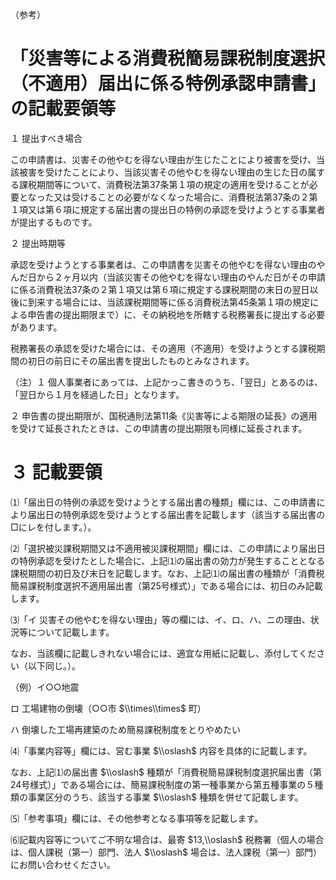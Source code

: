 （参考）

# 「災害等による消費税簡易課税制度選択（不適用）届出に係る特例承認申請書」の記載要領等

１ 提出すべき場合

この申請書は、災害その他やむを得ない理由が生じたことにより被害を受け、当該被害を受けたことにより、当該災害その他やむを得ない理由の生じた日の属する課税期間等について、消費税法第37条第１項の規定の適用を受けることが必要となった又は受けることの必要がなくなった場合に、消費税法第37条の２第１項又は第６項に規定する届出書の提出日の特例の承認を受けようとする事業者が提出するものです。

２ 提出時期等

承認を受けようとする事業者は、この申請書を災害その他やむを得ない理由のやんだ日から２ヶ月以内（当該災害その他やむを得ない理由のやんだ日がその申請に係る消費税法37条の２第１項又は第６項に規定する課税期間の末日の翌日以後に到来する場合には、当該課税期間等に係る消費税法第45条第１項の規定による申告書の提出期限まで）に、その納税地を所轄する税務署長に提出する必要があります。

税務署長の承認を受けた場合には、その適用（不適用）を受けようとする課税期間の初日の前日にその届出書を提出したものとみなされます。

（注）１ 個人事業者にあっては、上記かっこ書きのうち、「翌日」とあるのは、「翌日から１月を経過した日」となります。

２ 申告書の提出期限が、国税通則法第11条《災害等による期限の延長》の適用を受けて延長されたときは、この申請書の提出期限も同様に延長されます。

# ３ 記載要領

⑴「届出日の特例の承認を受けようとする届出書の種類」欄には、この申請書により届出日の特例承認を受けようとする届出書を記載します（該当する届出書の□にレを付します。）。

⑵「選択被災課税期間又は不適用被災課税期間」欄には、この申請により届出日の特例承認を受けたとした場合に、上記⑴の届出書の効力が発生することとなる課税期間の初日及び末日を記載します。なお、上記⑴の届出書の種類が「消費税簡易課税制度選択不適用届出書（第25号様式）」である場合には、初日のみ記載します。

⑶「イ 災害その他やむを得ない理由」等の欄には、イ、ロ、ハ、ニの理由、状況等について記載します。

なお、当該欄に記載しきれない場合には、適宜な用紙に記載し、添付してください（以下同じ。）。

（例）イ○○地震

ロ 工場建物の倒壊（○○市 $\\times\\times$ 町）

ハ 倒壊した工場再建築のため簡易課税制度をとりやめたい

⑷「事業内容等」欄には、営む事業 $\\oslash$ 内容を具体的に記載します。

なお、上記⑴の届出書 $\\oslash$ 種類が「消費税簡易課税制度選択届出書（第24号様式）」である場合には、簡易課税制度の第一種事業から第五種事業の５種類の事業区分のうち、該当する事業 $\\oslash$ 種類を併せて記載します。

⑸「参考事項」欄には、その他参考となる事項等を記載します。

⑹記載内容等についてご不明な場合は、最寄 $13,\\oslash$ 税務署（個人の場合は、個人課税（第一）部門、法人 $\\oslash$ 場合は、法人課税（第一）部門）にお問い合わせください。